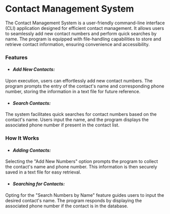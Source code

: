 # Contact Management System 

The Contact Management System is a user-friendly command-line interface (CLI) application designed for efficient contact management. It allows users to seamlessly add new contact numbers and perform quick searches by name. The program is equipped with file-handling capabilities to store and retrieve contact information, ensuring convenience and accessibility.

### Features

- #### *Add New Contacts:*
Upon execution, users can effortlessly add new contact numbers. The program prompts the entry of the contact's name and corresponding phone number, storing the information in a text file for future reference.

- #### *Search Contacts:*
The system facilitates quick searches for contact numbers based on the contact's name. Users input the name, and the program displays the associated phone number if present in the contact list.

### How It Works

- #### *Adding Contacts:*
Selecting the "Add New Numbers" option prompts the program to collect the contact's name and phone number. This information is then securely saved in a text file for easy retrieval.

- #### *Searching for Contacts:*
Opting for the "Search Numbers by Name" feature guides users to input the desired contact's name. The program responds by displaying the associated phone number if the contact is in the database.













